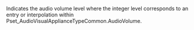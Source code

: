 ﻿Indicates the audio volume level where the integer level corresponds to an entry or interpolation within Pset_AudioVisualApplianceTypeCommon.AudioVolume.